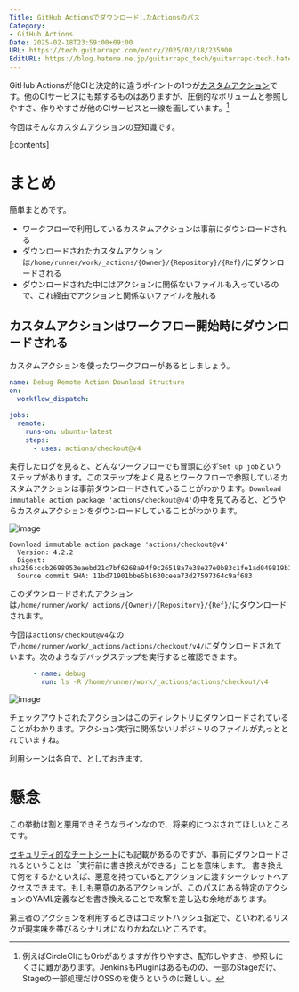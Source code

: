 ```yaml
---
Title: GitHub ActionsでダウンロードしたActionsのパス
Category:
- GitHub Actions
Date: 2025-02-18T23:59:00+09:00
URL: https://tech.guitarrapc.com/entry/2025/02/18/235900
EditURL: https://blog.hatena.ne.jp/guitarrapc_tech/guitarrapc-tech.hatenablog.com/atom/entry/6802418398329959249
---
```


GitHub Actionsが他CIと決定的に違うポイントの1つが[カスタムアクション](https://docs.github.com/ja/actions/sharing-automations/creating-actions/about-custom-actions)です。他のCIサービスにも類するものはありますが、圧倒的なボリュームと参照しやすさ、作りやすさが他のCIサービスと一線を画しています。[^1]

今回はそんなカスタムアクションの豆知識です。

[:contents]

# まとめ

簡単まとめです。

* ワークフローで利用しているカスタムアクションは事前にダウンロードされる
* ダウンロードされたカスタムアクションは`/home/runner/work/_actions/{Owner}/{Repository}/{Ref}/`にダウンロードされる
* ダウンロードされた中にはアクションに関係ないファイルも入っているので、これ経由でアクションと関係ないファイルを触れる

## カスタムアクションはワークフロー開始時にダウンロードされる

カスタムアクションを使ったワークフローがあるとしましょう。

```yaml
name: Debug Remote Action Download Structure
on:
  workflow_dispatch:

jobs:
  remote:
    runs-on: ubuntu-latest
    steps:
      - uses: actions/checkout@v4
```

実行したログを見ると、どんなワークフローでも冒頭に必ず`Set up job`というステップがあります。このステップをよく見るとワークフローで参照しているカスタムアクションは事前ダウンロードされていることがわかります。`Download immutable action package 'actions/checkout@v4'`の中を見てみると、どうやらカスタムアクションをダウンロードしていることがわかります。

![image](https://github.com/user-attachments/assets/6362aa72-94b4-4bea-9b56-7ac726a790ca)

```
Download immutable action package 'actions/checkout@v4'
  Version: 4.2.2
  Digest: sha256:ccb2698953eaebd21c7bf6268a94f9c26518a7e38e27e0b83c1fe1ad049819b1
  Source commit SHA: 11bd71901bbe5b1630ceea73d27597364c9af683
```

このダウンロードされたアクションは`/home/runner/work/_actions/{Owner}/{Repository}/{Ref}/`にダウンロードされます。

今回は`actions/checkout@v4`なので`/home/runner/work/_actions/actions/checkout/v4/`にダウンロードされています。次のようなデバッグステップを実行すると確認できます。

```yaml
      - name: debug
        run: ls -R /home/runner/work/_actions/actions/checkout/v4
```

![image](https://github.com/user-attachments/assets/93e633ab-06fa-42df-95c0-94380e088b43)

チェックアウトされたアクションはこのディレクトリにダウンロードされていることがわかります。アクション実行に関係ないリポジトリのファイルが丸っととれていますね。

利用シーンは各自で、としておきます。

# 懸念

この挙動は割と悪用できそうなラインなので、将来的につぶされてほしいところです。

[セキュリティ的なチートシート](https://0xn3va.gitbook.io/cheat-sheets/ci-cd/github/actions)にも記載があるのですが、事前にダウンロードされるということは「実行前に書き換えができる」ことを意味します。
書き換えて何をするかといえば、悪意を持っているとアクションに渡すシークレットへアクセスできます。もしも悪意のあるアクションが、このパスにある特定のアクションのYAML定義などを書き換えることで攻撃を差し込む余地があります。

第三者のアクションを利用するときはコミットハッシュ指定で、といわれるリスクが現実味を帯びるシナリオになりかねないところです。


[^1]: 例えばCircleCIにもOrbがありますが作りやすさ、配布しやすさ、参照しにくさに難があります。JenkinsもPluginはあるものの、一部のStageだけ、Stageの一部処理だけOSSのを使うというのは難しい。
